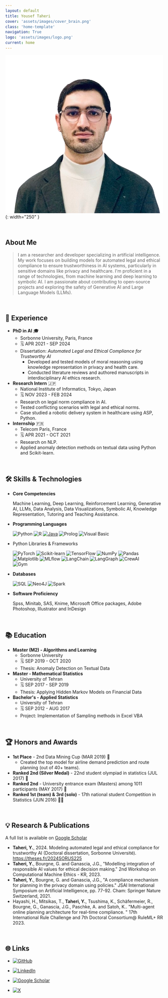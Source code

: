 ```yaml
---
layout: default
title: Yousef Taheri
cover: 'assets/images/cover_brain.png'
class: 'home-template'
navigation: True
logo: 'assets/images/logo.png'
current: home
---
```




<!--  Insert Your Photo Here -->
![Your Photo](/assets/images/portrait.png){: width="250" } <!-- Replace with your image path -->

<br>

## About Me
>I am a researcher and developer specializing in artificial intelligence. My work focuses on building models for automated legal and ethical compliance to ensure trustworthiness in AI systems, particularly in sensitive domains like privacy and healthcare. I'm proficient in a range of technologies, from machine learning and deep learning to symbolic AI. I am passionate about contributing to open-source projects and exploring the safety of Generative AI and Large Language Models (LLMs).

<br>

## 💼 Experience

*   **PhD in AI** 🎓
    *   Sorbonne University, Paris, France
    *   🗓️ APR 2021 - SEP 2024
    *   Dissertation: *Automated Legal and Ethical Compliance for Trustworthy AI*
        *   Developed and tested models of moral reasoning using knowledge representation in privacy and health care.
        *   Conducted literature reviews and authored manuscripts in interdisciplinary AI ethics research.
*   **Research Intern** 🇯🇵
    *   National Institute of Informatics, Tokyo, Japan
    *   🗓️ NOV 2023 - FEB 2024
    *   Research on legal norm compliance in AI.
    *   Tested conflicting scenarios with legal and ethical norms.
    *   Case studied a robotic delivery system in healthcare using ASP, Python.
*   **Internship** 🇫🇷
    *   Telecom Paris, France
    *   🗓️ APR 2021 - OCT 2021
    *   Research on NLP.
    *   Applied anomaly detection methods on textual data using Python and Scikit-learn.

<br>

## 🛠️ Skills & Technologies


*  **Core Competencies**

    Machine Learning, Deep Learning, Reinforcement Learning, Generative AI, LLMs, Data Analysis, Data Visualizations, Symbolic AI, Knowledge Representation, Tutoring and Teaching Assistance.

* **Programming Languages**

    ![Python](https://img.shields.io/badge/Python-3776AB?style=for-the-badge&logo=python&logoColor=white)
![R](https://img.shields.io/badge/R-276DC3?style=for-the-badge&logo=r&logoColor=white)
[![Java](https://img.shields.io/badge/Java-%23ED8B00.svg?style=for-the-badge&logo=openjdk&logoColor=white)](#)
![Prolog](https://img.shields.io/badge/Prolog-blue?style=for-the-badge)
![Visual Basic](https://img.shields.io/badge/Visual%20Basic-007ACC?style=for-the-badge&logo=visual-basic&logoColor=white)

* Python Libraries & Frameworks

    ![PyTorch](https://img.shields.io/badge/PyTorch-EE4C2C?style=for-the-badge&logo=pytorch&logoColor=white)
![Scikit-learn](https://img.shields.io/badge/Scikit_Learn-F7931E?style=for-the-badge&logo=scikit-learn&logoColor=white)
![TensorFlow](https://img.shields.io/badge/TensorFlow-FF6F00?style=for-the-badge&logo=tensorflow&logoColor=white)
![NumPy](https://img.shields.io/badge/Numpy-777BB4?style=for-the-badge&logo=numpy&logoColor=white)
![Pandas](https://img.shields.io/badge/Pandas-150458?style=for-the-badge&logo=pandas&logoColor=white)
![Matplotlib](https://custom-icon-badges.demolab.com/badge/Matplotlib-71D291?logo=matplotlib&logoColor=fff)
![MLflow](https://img.shields.io/badge/MLflow-000000?style=for-the-badge&logo=mlflow&logoColor=white)
![LangChain](https://img.shields.io/badge/LangChain-3498DB?logoColor=white)
![LangGraph](https://img.shields.io/badge/LangGraph-3498DB?logoColor=white)
![CrewAI](https://img.shields.io/badge/CrewAI-3498DB?logoColor=white)  
![Gym](https://img.shields.io/badge/Gym-3498DB?logoColor=white)



* **Databases**

    ![SQL](https://img.shields.io/badge/SQL-4479A1?logo=database&logoColor=white)
![Neo4J](https://img.shields.io/badge/Neo4j-008CC1?logo=neo4j&logoColor=white)
![Spark](https://img.shields.io/badge/SparkSQL-3498DB?logoColor=white)



* **Software Proficiency**

    Spss, Minitab, SAS, Knime, Microsoft Office packages, Adobe Photoshop, Illustrator and InDesign

<br>

## 📚 Education

*   **Master (M2) - Algorithms and Learning**
    *   Sorbonne University
    *   🗓️ SEP 2019 - OCT 2020
    *   Thesis: Anomaly Detection on Textual Data
*   **Master - Mathematical Statistics**
    *   University of Tehran
    *   🗓️ SEP 2017 - SEP 2019
    *   Thesis: Applying Hidden Markov Models on Financial Data
*   **Bachelor's - Applied Statistics**
    *   University of Tehran
    *   🗓️ SEP 2012 - AUG 2017
    *   Project: Implementation of Sampling methods in Excel VBA

<br>

## 🏆 Honors and Awards

*   **1st Place** - 2nd Data Mining Cup (MAR 2019) 🥇
    *   Created the top model for airline demand prediction and route planning (out of 40+ teams).
*   **Ranked 2nd (Silver Medal)** - 22nd student olympiad in statistics (JUL 2017) 🥈
*   **Ranked 2nd** - University entrance exam (Masters) among 1011 participants (MAY 2017) 🥈
*   **Ranked 1st (team) & 3rd (solo)** - 17th national student Competition in Statistics (JUN 2016) 🥇🥉

<br>

## 💡 Research & Publications

A full list is available on [Google Scholar](https://scholar.google.com/citations?user=YOUR_GOOGLE_SCHOLAR_ID) <!-- Replace with your actual Google Scholar ID -->

*   **Taheri, Y.**, 2024. Modeling automated legal and ethical compliance for trustworthy AI (Doctoral dissertation, Sorbonne Université). https://theses.fr/2024SORUS225
*   **Taheri, Y.**, Bourgne, G. and Ganascia, J.G., "Modelling integration of responsible AI values for ethical decision making." 2nd Workshop on Computational Machine Ethics - KR, 2023.
*   **Taheri, Y.**, Bourgne, G. and Ganascia, J.G., "A compliance mechanism for planning in the privacy domain using policies." JSAI International Symposium on Artificial Intelligence, pp. 77-92. Cham: Springer Nature Switzerland, 2021.
*   Hayashi, H., Mitsikas, T., **Taheri, Y.**, Tsushima, K., Schäfermeier, R., Bourgne, G., Ganascia, J.G., Paschke, A. and Satoh, K.. "Multi-agent online planning architecture for real-time compliance. " 17th International Rule Challenge and 7th Doctoral Consortium@ RuleML+ RR 2023.

<br>

## 🌐 Links

* [![GitHub](https://img.shields.io/badge/GitHub-%23121011.svg?logo=github&logoColor=white)](https://github.com/heritai)
* [![LinkedIn](https://custom-icon-badges.demolab.com/badge/LinkedIn-0A66C2?logo=linkedin-white&logoColor=fff)](https://www.linkedin.com/in/yousef-taheri-0403205a/?_l=en_US)
 
* [![Google Scholar](https://img.shields.io/badge/GoogleScholar-white?logo=googlescholar)](http://scholar.google.com/citations?user=IN72HckAAAAJ)
* [![X](https://img.shields.io/badge/X-blue?logo=x)](https://x.com/HeritaMind)


